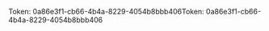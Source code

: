 <span data-ttu-id="06a61-101">Token: 0a86e3f1-cb66-4b4a-8229-4054b8bbb406</span><span class="sxs-lookup"><span data-stu-id="06a61-101">Token: 0a86e3f1-cb66-4b4a-8229-4054b8bbb406</span></span>
